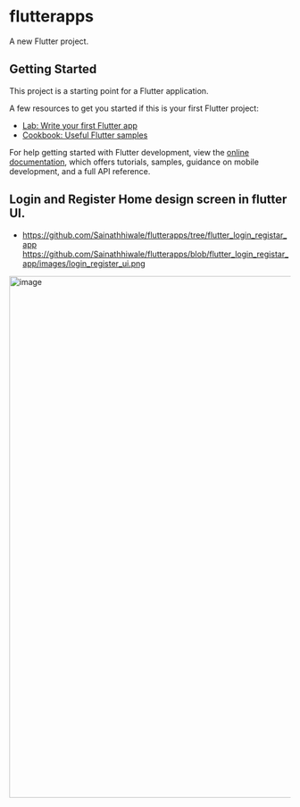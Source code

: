 # flutterapps

A new Flutter project.

## Getting Started

This project is a starting point for a Flutter application.

A few resources to get you started if this is your first Flutter project:

- [Lab: Write your first Flutter app](https://docs.flutter.dev/get-started/codelab)
- [Cookbook: Useful Flutter samples](https://docs.flutter.dev/cookbook)

For help getting started with Flutter development, view the
[online documentation](https://docs.flutter.dev/), which offers tutorials,
samples, guidance on mobile development, and a full API reference.

## Login and Register Home design screen in flutter UI.
- https://github.com/Sainathhiwale/flutterapps/tree/flutter_login_registar_app
https://github.com/Sainathhiwale/flutterapps/blob/flutter_login_registar_app/images/login_register_ui.png
<img width="934" alt="image" src="https://github.com/Sainathhiwale/flutterapps/assets/24228143/5d75a084-2814-44d8-8387-cdb18e090cf7">
